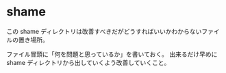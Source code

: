# shame

この shame ディレクトリは改善すべきだがどうすればいいかわからないファイルの置き場所。

ファイル冒頭に「何を問題と思っているか」を書いておく。
出来るだけ早めに shame ディレクトリから出していくよう改善していくこと。
